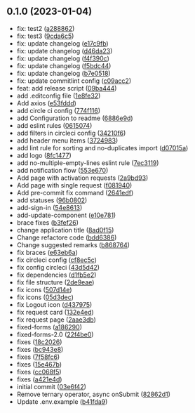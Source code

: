 ## 0.1.0 (2023-01-04)

* fix: test2 ([a288862](https://github.com/CHI-internship/admin-dashboard/commit/a288862))
* fix: test3 ([9cda6c5](https://github.com/CHI-internship/admin-dashboard/commit/9cda6c5))
* fix: update changelog ([e17c9fb](https://github.com/CHI-internship/admin-dashboard/commit/e17c9fb))
* fix: update changelog ([d46da23](https://github.com/CHI-internship/admin-dashboard/commit/d46da23))
* fix: update changelog ([f4f390c](https://github.com/CHI-internship/admin-dashboard/commit/f4f390c))
* fix: update changelog ([f5bdc44](https://github.com/CHI-internship/admin-dashboard/commit/f5bdc44))
* fix: update changelog ([b7e0518](https://github.com/CHI-internship/admin-dashboard/commit/b7e0518))
* fix: update commitlint config ([c09acc2](https://github.com/CHI-internship/admin-dashboard/commit/c09acc2))
* feat: add release script ([09ba444](https://github.com/CHI-internship/admin-dashboard/commit/09ba444))
* add .editconfig file ([1e8fe32](https://github.com/CHI-internship/admin-dashboard/commit/1e8fe32))
* Add axios ([e53fddd](https://github.com/CHI-internship/admin-dashboard/commit/e53fddd))
* add circle ci config ([774f116](https://github.com/CHI-internship/admin-dashboard/commit/774f116))
* add Configuration to readme ([6886e9d](https://github.com/CHI-internship/admin-dashboard/commit/6886e9d))
* add eslint rules ([0615074](https://github.com/CHI-internship/admin-dashboard/commit/0615074))
* add filters in circleci config ([34210f6](https://github.com/CHI-internship/admin-dashboard/commit/34210f6))
* add header menu items ([3724983](https://github.com/CHI-internship/admin-dashboard/commit/3724983))
* add lint rule for sorting and no-duplicates import ([d07015a](https://github.com/CHI-internship/admin-dashboard/commit/d07015a))
* add logo ([8fc1477](https://github.com/CHI-internship/admin-dashboard/commit/8fc1477))
* add no-multiple-empty-lines eslint rule ([7ec3119](https://github.com/CHI-internship/admin-dashboard/commit/7ec3119))
* add notification flow ([553e670](https://github.com/CHI-internship/admin-dashboard/commit/553e670))
* Add page with activation requests ([2a9bd93](https://github.com/CHI-internship/admin-dashboard/commit/2a9bd93))
* Add page with single request ([f081940](https://github.com/CHI-internship/admin-dashboard/commit/f081940))
* Add pre-commit fix command ([2641edf](https://github.com/CHI-internship/admin-dashboard/commit/2641edf))
* add statuses ([96b0802](https://github.com/CHI-internship/admin-dashboard/commit/96b0802))
* add-sign-in ([54e8613](https://github.com/CHI-internship/admin-dashboard/commit/54e8613))
* add-update-component ([e10e781](https://github.com/CHI-internship/admin-dashboard/commit/e10e781))
* brace fixes ([b3fef26](https://github.com/CHI-internship/admin-dashboard/commit/b3fef26))
* change application title ([8ad0f15](https://github.com/CHI-internship/admin-dashboard/commit/8ad0f15))
* Change refactore code ([bdd6386](https://github.com/CHI-internship/admin-dashboard/commit/bdd6386))
* Change suggested remarks ([b868764](https://github.com/CHI-internship/admin-dashboard/commit/b868764))
* fix braces ([e63eb6a](https://github.com/CHI-internship/admin-dashboard/commit/e63eb6a))
* fix circleci config ([cf8ec5c](https://github.com/CHI-internship/admin-dashboard/commit/cf8ec5c))
* fix config circleci ([43d5d42](https://github.com/CHI-internship/admin-dashboard/commit/43d5d42))
* fix dependencies ([d1fb5e2](https://github.com/CHI-internship/admin-dashboard/commit/d1fb5e2))
* fix file structure ([2de9eae](https://github.com/CHI-internship/admin-dashboard/commit/2de9eae))
* fix icons ([507d14e](https://github.com/CHI-internship/admin-dashboard/commit/507d14e))
* fix icons ([05d3dec](https://github.com/CHI-internship/admin-dashboard/commit/05d3dec))
* fix Logout icon ([d437975](https://github.com/CHI-internship/admin-dashboard/commit/d437975))
* fix request card ([132e4ed](https://github.com/CHI-internship/admin-dashboard/commit/132e4ed))
* fix request page ([2aae3db](https://github.com/CHI-internship/admin-dashboard/commit/2aae3db))
* fixed-forms ([a186290](https://github.com/CHI-internship/admin-dashboard/commit/a186290))
* fixed-forms-2.0 ([22f4be0](https://github.com/CHI-internship/admin-dashboard/commit/22f4be0))
* fixes ([18c2026](https://github.com/CHI-internship/admin-dashboard/commit/18c2026))
* fixes ([bc943e8](https://github.com/CHI-internship/admin-dashboard/commit/bc943e8))
* fixes ([7f58fc6](https://github.com/CHI-internship/admin-dashboard/commit/7f58fc6))
* fixes ([15e467b](https://github.com/CHI-internship/admin-dashboard/commit/15e467b))
* fixes ([cc068f5](https://github.com/CHI-internship/admin-dashboard/commit/cc068f5))
* fixes ([a421e4d](https://github.com/CHI-internship/admin-dashboard/commit/a421e4d))
* initial commit ([03e6f42](https://github.com/CHI-internship/admin-dashboard/commit/03e6f42))
* Remove ternary operator, async onSubmit ([82862d1](https://github.com/CHI-internship/admin-dashboard/commit/82862d1))
* Update .env.example ([b41fda9](https://github.com/CHI-internship/admin-dashboard/commit/b41fda9))



